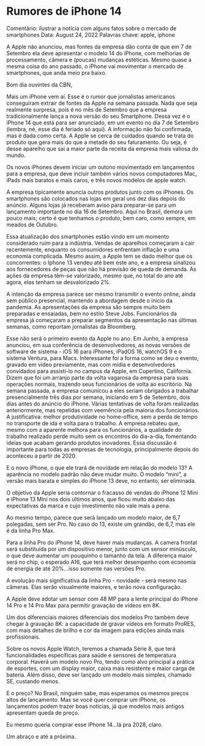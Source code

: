 # Rumores de iPhone 14

Comentário: ilustrar a notícia com alguns fatos sobre o mercado de smartphones
Data: August 24, 2022
Palavras chave: apple, iphone

A Apple não anunciou, mas fontes da empresa dão conta de que em 7 de Setembro ela deve apresentar o modelo 14 do iPhone, com melhorias de processamento, câmera e (poucas) mudanças estéticas. Mesmo quase a mesma coisa do ano passado, o iPhone vai movimentar o mercado de smartphones, que anda meio pra baixo.

Bom dia ouvintes da CBN,

Mais um iPhone vem aí. Esse é o rumor que jornalistas americanos conseguiram extrair de fontes da Apple na semana passada. Nada que seja realmente surpresa, pois é no mês de Setembro que a empresa tradicionalmente lança a nova versão do seu Smartphone. Dessa vez é o iPhone 14 que está para ser anunciado, em um evento no dia 7 de Setembro (lembra, né, esse dia é feriado só aqui). A informação não foi confirmada, mas é dada como certa. A Apple se cerca de cuidados quando se trata do produto que gera mais do que a metade do seu faturamento. Ou seja, é desse aparelho que sai a maior parte da receita da empresa mais valiosa do mundo.

Os novos iPhones devem iniciar um outono movimentado em lançamentos para a empresa, que deve incluir também vários novos computadores Mac, iPads mais baratos e mais caros, e três novos modelos de apple watch.

A empresa tipicamente anuncia outros produtos junto com os iPhones. Os smartphones são colocados nas lojas em geral uns dez dias depois do anúncio. Alguns lojas já receberam aviso para preparar-se para um lançamento importante no dia 16 de Setembro. Aqui no Brasil, demora um pouco mais; certo é que tenhamos o produto, bem caro, como sempre, em meados de Outubro.

Essa atualização dos smartphones estão vindo em um momento considerado ruim para a indústria. Vendas de aparelhos começaram a cair recentemente, enquanto os consumidores enfrentam inflação e uma economia complicada. Mesmo assim, a Apple tem se dado melhor que os concorrentes: o Iphone 13 vendeu até bem este ano, e a empresa sinalizou aos fornecedores de peças que não há previsão de queda de demanda. As ações da empresa têm-se valorizado, mesmo que, no total do ano até agora, elas tenham se desvalorizado 2%.

A intenção da empresa parece ser mesmo transmitir o evento online, ainda sem público presencial, mantendo a abordagem desde o início da pandemia. As apresentações da empresa são sempre muito bem preparadas e ensaiadas, bem no estilo Steve Jobs. Funcionários da empresa já começaram a preparar segmentos da apresentação nas últimas semanas, como reportam jornalistas da Bloomberg.

Esse não será o primeiro evento da Apple no ano. Em Junho, a empresa anunciou, em sua conferência de desenvolvedores, as novas versões de software de sistema - iOS 16 para iPhones, iPadOS 16, watchOS 9 e o sistema Ventura, para Macs. Interessante foi a forma como se deu o evento, gravado em vídeo previamente, mas com mídia e desenvolvedores convidados para assistí-lo no campus da Apple, em Cupertino, California. Dizem que foi um arranjo parte da volta vagarosa da empresa para suas operações normais, trazendo seus funcionários de volta ao escritório. Na semana passada, a empresa comunicou a eles seriam obrigados a trabalhar presencialmente três dias por semana, iniciando em 5 de Setembro, dois dias antes do anúncio do iPhone. Várias tentativas de volta foram realizadas anteriormente, mas repelidas com veemência pela maioria dos funcionários. A justificativa: melhor produtividade no home-office, sem a perda de tempo no transporte de ida e volta para o trabalho. A empresa rebateu que, mesmo com a aparente melhora para os funcionários, a qualidade do trabalho realizado perde muito sem os encontros do dia-a-dia, fomentando ideias que acabam gerando produtos inovadores. Essa discussão é importante para todas as empresas de tecnologia, principalmente depois do aconteceu a partir de 2020.

E o novo iPhone, o que ele trará de novidade em relação do modelo 13? A aparência no modelo padrão não deve mudar muito. O modelo “mini”, a versão mais barata e simples do iPhone 13 deve, no entanto, ser eliminada. 

O objetivo da Apple seria contornar o fracasso de vendas do iPhone 12 Mini e iPhone 13 Mini nos dois últimos anos, que ficou muito abaixo das expectativas da marca e cujo investimento não vale mais a pena.

Ao mesmo tempo, parece que será lançado um modelo maior, de 6,7 polegadas, sem ser Pro. No caso do 13, existe um grandão, de 6,7, mas ele é da linha Pro Max.

Para a linha Pro do iPhone 14, deve haver mais mudanças. A camera frontal será substituída por um dispositivo menor, junto com um sensor minúsculo, o que deve aumentar um pouquinho o tamanho da tela. A diferença maior será no chip, o esperado A16, que terá melhor desempenho com economia de energia de até 20%…isso somente nas versões Pro.

A evolução mais significativa da linha Pro - novidade - será mesmo nas câmeras. Elas serão visualmente maiores, e terão nova configuração. 

A Apple deve adotar um sensor com 48 MP para a lente principal do iPhone 14 Pro e 14 Pro Max para permitir gravação de vídeos em 8K.

Um dos diferenciais maiores diferenciais dos modelos Pro também deve chegar à gravação 8K: a capacidade de gravar vídeos em formato ProRES, com mais detalhes de brilho e cor da imagem para edições ainda mais profissionais.

Sobre os novos Apple Watch, teremos a chamada Série 8, que terá funcionalidades específicas para saúde e sensores de temperatura corporal. Haverá um modelo novo Pro, tendo como alvo principal a prática de esportes, com um display maior, caixa mais resistente e maior carga de bateria. Além disso, deve ser lançado um modelo mais simples, chamado SE, custando menos.

E o preço? No Brasil, ninguém sabe, mas esperamos os mesmos preços altos de lançamento. Mas se você quer comprar um iPhone, os lançamentos podem trazer boas notícias, já que modelos mais antigos apresentam queda de preço. 

Eu mesmo queria comprar esse iPhone 14...lá pra 2028, claro.

Um abraço e até a próxima.